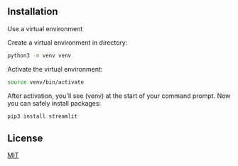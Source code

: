 ## Installation

Use a virtual environment

Create a virtual environment in directory:

```bash
python3 -m venv venv
```

Activate the virtual environment:

```bash
source venv/bin/activate
```

After activation, you'll see (venv) at the start of your command prompt. Now you can safely install packages:
```bash
pip3 install streamlit
```


## License

[MIT](https://choosealicense.com/licenses/mit/)
